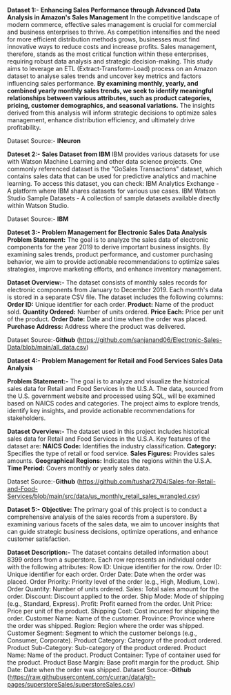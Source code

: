 **Dataset 1:-**
**Enhancing Sales Performance through Advanced Data Analysis in Amazon's Sales Management** 
In the competitive landscape of modern commerce, effective sales management is crucial for commercial and business enterprises to thrive. As competition intensifies and the need for more efficient distribution methods grows, businesses must find innovative ways to reduce costs and increase profits. Sales management, therefore, stands as the most critical function within these enterprises, requiring robust data analysis and strategic decision-making. This study aims to leverage an ETL (Extract-Transform-Load) process on an Amazon dataset to analyse sales trends and uncover key metrics and factors influencing sales performance. **By examining monthly, yearly, and combined yearly monthly sales trends, we seek to identify meaningful relationships between various attributes, such as product categories, pricing, customer demographics, and seasonal variations.** The insights derived from this analysis will inform strategic decisions to optimize sales management, enhance distribution efficiency, and ultimately drive profitability.


Dataset Source:- **INeuron**


**Dateset 2:-**
**Sales Dataset from IBM**
IBM provides various datasets for use with Watson Machine Learning and other data science projects. One commonly referenced dataset is the "GoSales Transactions" dataset, which contains sales data that can be used for predictive analytics and machine learning.
To access this dataset, you can check:
IBM Analytics Exchange - A platform where IBM shares datasets for various use cases.
IBM Watson Studio Sample Datasets - A collection of sample datasets available directly within Watson Studio.


Dataset Source:- **IBM**

**Dateset 3:-**
**Problem Management for Electronic Sales Data Analysis**
**Problem Statement:** The goal is to analyze the sales data of electronic components for the year 2019 to derive important business insights. By examining sales trends, product performance, and customer purchasing behavior, we aim to provide actionable recommendations to optimize sales strategies, improve marketing efforts, and enhance inventory management.

**Dataset Overview:-** The dataset consists of monthly sales records for electronic components from January to December 2019. Each month's data is stored in a separate CSV file. The dataset includes the following columns:
**Order ID:** Unique identifier for each order.
**Product:** Name of the product sold.
**Quantity Ordered:** Number of units ordered.
**Price Each:** Price per unit of the product.
**Order Date:** Date and time when the order was placed.
**Purchase Address:** Address where the product was delivered.

Dataset Source:-**Github** (https://github.com/sanjanand06/Electronic-Sales-Data/blob/main/all_data.csv)



**Dataset 4:- Problem Management for Retail and Food Services Sales Data Analysis**

**Problem Statement:-** The goal is to analyze and visualize the historical sales data for Retail and Food Services in the U.S.A. The data, sourced from the U.S. government website and processed using SQL, will be examined based on NAICS codes and categories. The project aims to explore trends, identify key insights, and provide actionable recommendations for stakeholders.

**Dataset Overview:-** The dataset used in this project includes historical sales data for Retail and Food Services in the U.S.A. Key features of the dataset are:
**NAICS Code:** Identifies the industry classification.
**Category:** Specifies the type of retail or food service.
**Sales Figures:** Provides sales amounts.
**Geographical Regions:** Indicates the regions within the U.S.A.
**Time Period:** Covers monthly or yearly sales data.

Dataset Source:-**Github** (https://github.com/tushar2704/Sales-for-Retail-and-Food-Services/blob/main/src/data/us_monthly_retail_sales_wrangled.csv)



**Dataset 5:-**
**Objective:** The primary goal of this project is to conduct a comprehensive analysis of the sales records from a superstore. By examining various facets of the sales data, we aim to uncover insights that can guide strategic business decisions, optimize operations, and enhance customer satisfaction.

**Dataset Description:-** The dataset contains detailed information about 8399 orders from a superstore. Each row represents an individual order with the following attributes:
Row ID: Unique identifier for the row.
Order ID: Unique identifier for each order.
Order Date: Date when the order was placed.
Order Priority: Priority level of the order (e.g., High, Medium, Low).
Order Quantity: Number of units ordered.
Sales: Total sales amount for the order.
Discount: Discount applied to the order.
Ship Mode: Mode of shipping (e.g., Standard, Express).
Profit: Profit earned from the order.
Unit Price: Price per unit of the product.
Shipping Cost: Cost incurred for shipping the order.
Customer Name: Name of the customer.
Province: Province where the order was shipped.
Region: Region where the order was shipped.
Customer Segment: Segment to which the customer belongs (e.g., Consumer, Corporate).
Product Category: Category of the product ordered.
Product Sub-Category: Sub-category of the product ordered.
Product Name: Name of the product.
Product Container: Type of container used for the product.
Product Base Margin: Base profit margin for the product.
Ship Date: Date when the order was shipped.
Dataset Source:-**Github** (https://raw.githubusercontent.com/curran/data/gh-pages/superstoreSales/superstoreSales.csv)
